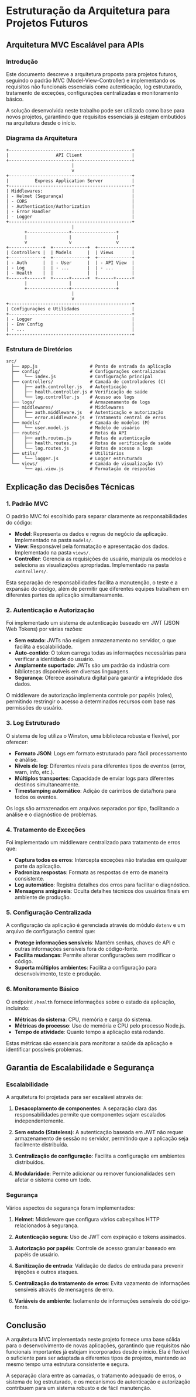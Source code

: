 # Estruturação da Arquitetura para Projetos Futuros

## Arquitetura MVC Escalável para APIs

### Introdução

Este documento descreve a arquitetura proposta para projetos futuros, seguindo o padrão MVC (Model-View-Controller) e implementando os requisitos não funcionais essenciais como autenticação, log estruturado, tratamento de exceções, configurações centralizadas e monitoramento básico.

A solução desenvolvida neste trabalho pode ser utilizada como base para novos projetos, garantindo que requisitos essenciais já estejam embutidos na arquitetura desde o início.

### Diagrama da Arquitetura

```
+-----------------------------------------------+
|                  API Client                   |
+------------------------+----------------------+
                         |
                         v
+-----------------------------------------------+
|          Express Application Server           |
+-----------------------------------------------+
| Middlewares:                                  |
| - Helmet (Segurança)                          |
| - CORS                                        |
| - Authentication/Authorization                |
| - Error Handler                               |
| - Logger                                      |
+-----------------------------------------------+
                         |
       +----------------+-----------------+
       |                |                 |
       v                v                 v
+-------------+  +-------------+  +-------------+
| Controllers |  | Models      |  | Views       |
+-------------+  +-------------+  +-------------+
| - Auth      |  | - User      |  | - API View  |
| - Log       |  | - ...       |  | - ...       |
| - Health    |  |             |  |             |
+------+------+  +------+------+  +------+------+
       |                |                 |
       +----------------+-----------------+
                         |
                         v
+-----------------------------------------------+
| Configurações e Utilidades                    |
+-----------------------------------------------+
| - Logger                                      |
| - Env Config                                  |
| - ...                                         |
+-----------------------------------------------+
```

### Estrutura de Diretórios

```
src/
  ├── app.js                    # Ponto de entrada da aplicação
  ├── config/                   # Configurações centralizadas
  │    └── index.js             # Configuração principal
  ├── controllers/              # Camada de controladores (C)
  │    ├── auth.controller.js   # Autenticação
  │    ├── health.controller.js # Verificação de saúde
  │    └── log.controller.js    # Acesso aos logs
  ├── logs/                     # Armazenamento de logs
  ├── middlewares/              # Middlewares
  │    ├── auth.middleware.js   # Autenticação e autorização
  │    └── error.middleware.js  # Tratamento central de erros
  ├── models/                   # Camada de modelos (M)
  │    └── user.model.js        # Modelo de usuário
  ├── routes/                   # Rotas da API
  │    ├── auth.routes.js       # Rotas de autenticação
  │    ├── health.routes.js     # Rotas de verificação de saúde
  │    └── log.routes.js        # Rotas de acesso a logs
  ├── utils/                    # Utilitários
  │    └── logger.js            # Logger estruturado
  └── views/                    # Camada de visualização (V)
       └── api.view.js          # Formatação de respostas
```

## Explicação das Decisões Técnicas

### 1. Padrão MVC

O padrão MVC foi escolhido para separar claramente as responsabilidades do código:

- **Model**: Representa os dados e regras de negócio da aplicação. Implementado na pasta `models/`.
- **View**: Responsável pela formatação e apresentação dos dados. Implementado na pasta `views/`.
- **Controller**: Gerencia as requisições do usuário, manipula os modelos e seleciona as visualizações apropriadas. Implementado na pasta `controllers/`.

Esta separação de responsabilidades facilita a manutenção, o teste e a expansão do código, além de permitir que diferentes equipes trabalhem em diferentes partes da aplicação simultaneamente.

### 2. Autenticação e Autorização

Foi implementado um sistema de autenticação baseado em JWT (JSON Web Tokens) por várias razões:

- **Sem estado**: JWTs não exigem armazenamento no servidor, o que facilita a escalabilidade.
- **Auto-contido**: O token carrega todas as informações necessárias para verificar a identidade do usuário.
- **Amplamente suportado**: JWTs são um padrão da indústria com bibliotecas disponíveis em diversas linguagens.
- **Segurança**: Oferece assinatura digital para garantir a integridade dos dados.

O middleware de autorização implementa controle por papéis (roles), permitindo restringir o acesso a determinados recursos com base nas permissões do usuário.

### 3. Log Estruturado

O sistema de log utiliza o Winston, uma biblioteca robusta e flexível, por oferecer:

- **Formato JSON**: Logs em formato estruturado para fácil processamento e análise.
- **Níveis de log**: Diferentes níveis para diferentes tipos de eventos (error, warn, info, etc.).
- **Múltiplos transportes**: Capacidade de enviar logs para diferentes destinos simultaneamente.
- **Timestamping automático**: Adição de carimbos de data/hora para todos os eventos.

Os logs são armazenados em arquivos separados por tipo, facilitando a análise e o diagnóstico de problemas.

### 4. Tratamento de Exceções

Foi implementado um middleware centralizado para tratamento de erros que:

- **Captura todos os erros**: Intercepta exceções não tratadas em qualquer parte da aplicação.
- **Padroniza respostas**: Formata as respostas de erro de maneira consistente.
- **Log automático**: Registra detalhes dos erros para facilitar o diagnóstico.
- **Mensagens amigáveis**: Oculta detalhes técnicos dos usuários finais em ambiente de produção.

### 5. Configuração Centralizada

A configuração da aplicação é gerenciada através do módulo `dotenv` e um arquivo de configuração central que:

- **Protege informações sensíveis**: Mantém senhas, chaves de API e outras informações sensíveis fora do código-fonte.
- **Facilita mudanças**: Permite alterar configurações sem modificar o código.
- **Suporta múltiplos ambientes**: Facilita a configuração para desenvolvimento, teste e produção.

### 6. Monitoramento Básico

O endpoint `/health` fornece informações sobre o estado da aplicação, incluindo:

- **Métricas do sistema**: CPU, memória e carga do sistema.
- **Métricas do processo**: Uso de memória e CPU pelo processo Node.js.
- **Tempo de atividade**: Quanto tempo a aplicação está rodando.

Estas métricas são essenciais para monitorar a saúde da aplicação e identificar possíveis problemas.

## Garantia de Escalabilidade e Segurança

### Escalabilidade

A arquitetura foi projetada para ser escalável através de:

1. **Desacoplamento de componentes**: A separação clara das responsabilidades permite que componentes sejam escalados independentemente.

2. **Sem estado (Stateless)**: A autenticação baseada em JWT não requer armazenamento de sessão no servidor, permitindo que a aplicação seja facilmente distribuída.

3. **Centralização de configuração**: Facilita a configuração em ambientes distribuídos.

4. **Modularidade**: Permite adicionar ou remover funcionalidades sem afetar o sistema como um todo.

### Segurança

Vários aspectos de segurança foram implementados:

1. **Helmet**: Middleware que configura vários cabeçalhos HTTP relacionados à segurança.

2. **Autenticação segura**: Uso de JWT com expiração e tokens assinados.

3. **Autorização por papéis**: Controle de acesso granular baseado em papéis de usuário.

4. **Sanitização de entrada**: Validação de dados de entrada para prevenir injeções e outros ataques.

5. **Centralização do tratamento de erros**: Evita vazamento de informações sensíveis através de mensagens de erro.

6. **Variáveis de ambiente**: Isolamento de informações sensíveis do código-fonte.

## Conclusão

A arquitetura MVC implementada neste projeto fornece uma base sólida para o desenvolvimento de novas aplicações, garantindo que requisitos não funcionais importantes já estejam incorporados desde o início. Ela é flexível o suficiente para ser adaptada a diferentes tipos de projetos, mantendo ao mesmo tempo uma estrutura consistente e segura.

A separação clara entre as camadas, o tratamento adequado de erros, o sistema de log estruturado, e os mecanismos de autenticação e autorização contribuem para um sistema robusto e de fácil manutenção.
